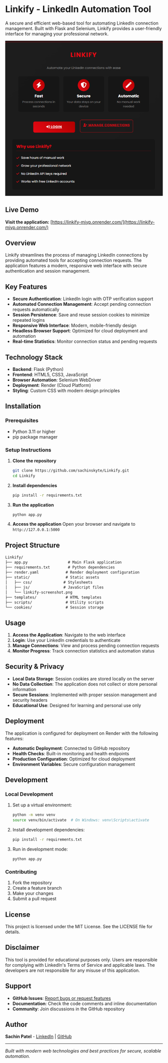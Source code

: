 # Linkify - LinkedIn Automation Tool

A secure and efficient web-based tool for automating LinkedIn connection management. Built with Flask and Selenium, Linkify provides a user-friendly interface for managing your professional network.

![Linkify Screenshot](static/linkify-screenshot.png)

## Live Demo

**Visit the application:** [https://linkify-mjyp.onrender.com/](https://linkify-mjyp.onrender.com/)

## Overview

Linkify streamlines the process of managing LinkedIn connections by providing automated tools for accepting connection requests. The application features a modern, responsive web interface with secure authentication and session management.

## Key Features

- **Secure Authentication**: LinkedIn login with OTP verification support
- **Automated Connection Management**: Accept pending connection requests automatically
- **Session Persistence**: Save and reuse session cookies to minimize repeated logins
- **Responsive Web Interface**: Modern, mobile-friendly design
- **Headless Browser Support**: Optimized for cloud deployment and automation
- **Real-time Statistics**: Monitor connection status and pending requests

## Technology Stack

- **Backend**: Flask (Python)
- **Frontend**: HTML5, CSS3, JavaScript
- **Browser Automation**: Selenium WebDriver
- **Deployment**: Render (Cloud Platform)
- **Styling**: Custom CSS with modern design principles

## Installation

### Prerequisites

- Python 3.11 or higher
- pip package manager

### Setup Instructions

1. **Clone the repository**
   ```bash
   git clone https://github.com/sachinskyte/Linkify.git
   cd Linkify
   ```

2. **Install dependencies**
   ```bash
   pip install -r requirements.txt
   ```

3. **Run the application**
   ```bash
   python app.py
   ```

4. **Access the application**
   Open your browser and navigate to `http://127.0.0.1:5000`

## Project Structure

```
Linkify/
├── app.py                  # Main Flask application
├── requirements.txt        # Python dependencies
├── render.yaml            # Render deployment configuration
├── static/                # Static assets
│   ├── css/              # Stylesheets
│   ├── js/               # JavaScript files
│   └── linkify-screenshot.png
├── templates/             # HTML templates
├── scripts/               # Utility scripts
└── cookies/               # Session storage
```

## Usage

1. **Access the Application**: Navigate to the web interface
2. **Login**: Use your LinkedIn credentials to authenticate
3. **Manage Connections**: View and process pending connection requests
4. **Monitor Progress**: Track connection statistics and automation status

## Security & Privacy

- **Local Data Storage**: Session cookies are stored locally on the server
- **No Data Collection**: The application does not collect or store personal information
- **Secure Sessions**: Implemented with proper session management and security headers
- **Educational Use**: Designed for learning and personal use only

## Deployment

The application is configured for deployment on Render with the following features:

- **Automatic Deployment**: Connected to GitHub repository
- **Health Checks**: Built-in monitoring and health endpoints
- **Production Configuration**: Optimized for cloud deployment
- **Environment Variables**: Secure configuration management

## Development

### Local Development

1. Set up a virtual environment:
   ```bash
   python -m venv venv
   source venv/bin/activate  # On Windows: venv\Scripts\activate
   ```

2. Install development dependencies:
   ```bash
   pip install -r requirements.txt
   ```

3. Run in development mode:
   ```bash
   python app.py
   ```

### Contributing

1. Fork the repository
2. Create a feature branch
3. Make your changes
4. Submit a pull request

## License

This project is licensed under the MIT License. See the LICENSE file for details.

## Disclaimer

This tool is provided for educational purposes only. Users are responsible for complying with LinkedIn's Terms of Service and applicable laws. The developers are not responsible for any misuse of this application.

## Support

- **GitHub Issues**: [Report bugs or request features](https://github.com/sachinskyte/Linkify/issues)
- **Documentation**: Check the code comments and inline documentation
- **Community**: Join discussions in the GitHub repository

## Author

**Sachin Patel** - [LinkedIn](https://www.linkedin.com/in/sachinskyte/) | [GitHub](https://github.com/sachinskyte)

---

*Built with modern web technologies and best practices for secure, scalable automation.*


